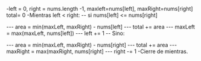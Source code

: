 -left = 0, right = nums.length -1, maxleft=nums[left], maxRight=nums[right] total= 0 
 -Mientras left < right: 
-- si nums[left] <= nums[right]

--- area = min(maxLeft, maxRight) - nums[left]
--- total += area
--- maxLeft = max(maxLeft, nums[left])
--- left += 1
-- Sino:

--- area = min(maxLeft, maxRight) - nums[right]
--- total += area
---maxRight = max(maxRight, nums[right]
--- right -= 1
-Cierre de mientras.